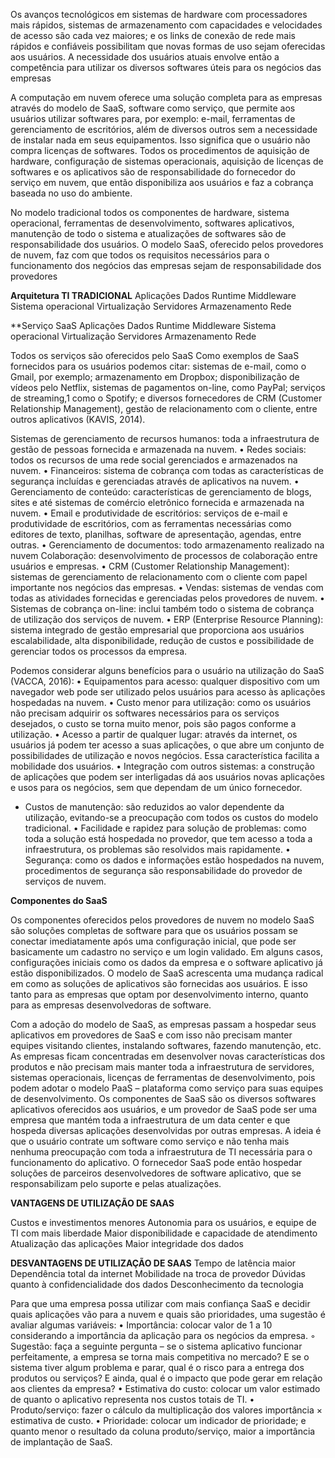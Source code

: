 Os avanços tecnológicos em sistemas de hardware com processadores mais rápidos, sistemas de armazenamento com capacidades e velocidades de acesso são cada vez maiores; e os links de conexão de rede mais rápidos e confiáveis possibilitam que novas formas de uso sejam oferecidas aos usuários. A necessidade dos usuários atuais envolve então a competência para utilizar os diversos softwares úteis para os negócios das empresas

A computação em nuvem oferece uma solução completa para as empresas através do modelo de SaaS, software como serviço, que permite aos usuários utilizar softwares para, por exemplo: e-mail, ferramentas de gerenciamento de escritórios, além de diversos outros sem a necessidade de instalar nada em seus equipamentos. Isso significa que o usuário não compra licenças de softwares. Todos os procedimentos de aquisição de hardware, configuração de sistemas operacionais, aquisição de licenças de softwares e os aplicativos são de responsabilidade do fornecedor do serviço em nuvem, que então disponibiliza aos usuários e faz a cobrança baseada no uso do ambiente.

No modelo tradicional todos os componentes de hardware, sistema operacional, ferramentas de desenvolvimento, softwares aplicativos, manutenção de todo o sistema e atualizações de softwares são de responsabilidade dos usuários. O modelo SaaS, oferecido pelos provedores de nuvem, faz com que todos os requisitos necessários para o funcionamento dos negócios das empresas sejam de responsabilidade dos provedores

**Arquitetura TI TRADICIONAL** 
Aplicações 
Dados 
Runtime 
Middleware
Sistema operacional 
Virtualização 
Servidores 
Armazenamento 
Rede

**Serviço SaaS
Aplicações 
Dados 
Runtime 
Middleware 
Sistema operacional 
Virtualização 
Servidores 
Armazenamento 
Rede

Todos os serviços são oferecidos pelo SaaS
Como exemplos de SaaS fornecidos para os usuários podemos citar: sistemas de e-mail, como o Gmail, por exemplo; armazenamento em Dropbox; disponibilização de vídeos pelo Netflix, sistemas de pagamentos on-line, como PayPal; serviços de streaming,1 como o Spotify; e diversos fornecedores de CRM (Customer Relationship Management), gestão de relacionamento com o cliente, entre outros aplicativos (KAVIS, 2014).

Sistemas de gerenciamento de recursos humanos: toda a infraestrutura de gestão de pessoas fornecida e armazenada na nuvem.
• Redes sociais: todos os recursos de uma rede social gerenciados
e armazenados na nuvem.
• Financeiros: sistema de cobrança com todas as características de
segurança incluídas e gerenciadas através de aplicativos na nuvem.
• Gerenciamento de conteúdo: características de gerenciamento
de blogs, sites e até sistemas de comércio eletrônico fornecida e
armazenada na nuvem.
• Email e produtividade de escritórios: serviços de e-mail e produtividade de escritórios, com as ferramentas necessárias como
editores de texto, planilhas, software de apresentação, agendas,
entre outras.
• Gerenciamento de documentos: todo armazenamento realizado
na nuvem
Colaboração: desenvolvimento de processos de colaboração entre usuários e empresas.
• CRM (Customer Relationship Management): sistemas de gerenciamento de relacionamento com o cliente com papel importante
nos negócios das empresas.
• Vendas: sistemas de vendas com todas as atividades fornecidas
e gerenciadas pelos provedores de nuvem.
• Sistemas de cobrança on-line: inclui também todo o sistema de
cobrança de utilização dos serviços de nuvem.
• ERP (Enterprise Resource Planning): sistema integrado de gestão empresarial que proporciona aos usuários escalabilidade, alta
disponibilidade, redução de custos e possibilidade de gerenciar
todos os processos da empresa. 

Podemos considerar alguns benefícios para o usuário na utilização
do SaaS (VACCA, 2016):
• Equipamentos para acesso: qualquer dispositivo com um navegador web pode ser utilizado pelos usuários para acesso às aplicações hospedadas na nuvem.
• Custo menor para utilização: como os usuários não precisam adquirir os softwares necessários para os serviços desejados, o custo se torna muito menor, pois são pagos conforme a utilização.
• Acesso a partir de qualquer lugar: através da internet, os usuários já podem ter acesso a suas aplicações, o que abre um conjunto de possibilidades de utilização e novos negócios. Essa característica facilita a mobilidade dos usuários.
• Integração com outros sistemas: a construção de aplicações que
podem ser interligadas dá aos usuários novas aplicações e usos
para os negócios, sem que dependam de um único fornecedor.
- Custos de manutenção: são reduzidos ao valor dependente da
utilização, evitando-se a preocupação com todos os custos do
modelo tradicional.
• Facilidade e rapidez para solução de problemas: como toda a
solução está hospedada no provedor, que tem acesso a toda a
infraestrutura, os problemas são resolvidos mais rapidamente.
• Segurança: como os dados e informações estão hospedados na
nuvem, procedimentos de segurança são responsabilidade do
provedor de serviços de nuvem.

**Componentes do SaaS**

Os componentes oferecidos pelos provedores de nuvem no modelo SaaS são soluções completas de software para que os usuários possam se conectar imediatamente após uma configuração inicial, que pode ser basicamente um cadastro no serviço e um login validado. Em alguns casos, configurações iniciais como os dados da empresa e o software aplicativo já estão disponibilizados. O modelo de SaaS acrescenta uma mudança radical em como as soluções de aplicativos são fornecidas aos usuários. E isso tanto para as empresas que optam por desenvolvimento interno, quanto para as empresas desenvolvedoras de software.

Com a adoção do modelo de SaaS, as empresas passam a hospedar seus aplicativos em provedores de SaaS e com isso não precisam manter equipes visitando clientes, instalando softwares, fazendo manutenção, etc. As empresas ficam concentradas em desenvolver novas características dos produtos e não precisam mais manter toda a infraestrutura de servidores, sistemas operacionais, licenças de ferramentas de desenvolvimento, pois podem adotar o modelo PaaS – plataforma como serviço para suas equipes de desenvolvimento. Os componentes de SaaS são os diversos softwares aplicativos oferecidos aos usuários, e um provedor de SaaS pode ser uma empresa que mantém toda a infraestrutura de um data center e que hospeda diversas aplicações desenvolvidas por outras empresas. A ideia é que o usuário contrate um software como serviço e não tenha mais nenhuma preocupação com toda a infraestrutura de TI necessária para o funcionamento do aplicativo. O fornecedor SaaS pode então hospedar soluções de parceiros desenvolvedores de software aplicativo, que se responsabilizam pelo suporte e pelas atualizações.


**VANTAGENS DE UTILIZAÇÃO DE SAAS**

Custos e investimentos menores
Autonomia para os usuários, e equipe de TI com mais liberdade
Maior disponibilidade e capacidade de atendimento
Atualização das aplicações
Maior integridade dos dados

**DESVANTAGENS DE UTILIZAÇÃO DE SAAS**
Tempo de latência maior
Dependência total da internet
Mobilidade na troca de provedor
Dúvidas quanto à confidencialidade dos dados
Desconhecimento da tecnologia

Para que uma empresa possa utilizar com mais confiança SaaS e
decidir quais aplicações vão para a nuvem e quais são prioridades, uma
sugestão é avaliar algumas variáveis:
• Importância: colocar valor de 1 a 10 considerando a importância
da aplicação para os negócios da empresa.
◦ Sugestão: faça a seguinte pergunta – se o sistema aplicativo
funcionar perfeitamente, a empresa se torna mais competitiva
no mercado? E se o sistema tiver algum problema e parar, qual
é o risco para a entrega dos produtos ou serviços? E ainda,
qual é o impacto que pode gerar em relação aos clientes da
empresa?
• Estimativa do custo: colocar um valor estimado de quanto o aplicativo representa nos custos totais de TI.
• Produto/serviço: fazer o cálculo da multiplicação dos valores importância × estimativa de custo.
• Prioridade: colocar um indicador de prioridade; e quanto menor
o resultado da coluna produto/serviço, maior a importância de
implantação de SaaS.
